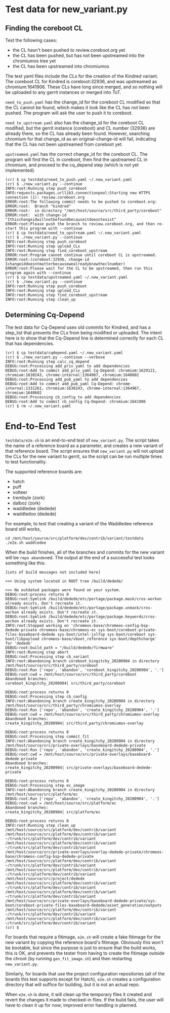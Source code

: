Test data for new\_variant.py
============================

Finding the coreboot CL
-----------------------
Test the following cases:
* the CL hasn't been pushed to review.coreboot.org yet
* the CL has been pushed, but has not been upstreamed into the chromiumos tree yet
* the CL has been upstreamed into chromiumos

The test yaml files include the CLs for the creation of the Kindred variant.
The coreboot CL for Kindred is coreboot:32936, and was upstreamed as
chromium:1641906. These CLs have long since merged, and so nothing will be
uploaded to any gerrit instances or merged into ToT.

`need_to_push.yaml` has the change\_id for the coreboot CL modified so that
the CL cannot be found, which makes it look like the CL has not been pushed.
The program will ask the user to push it to coreboot.

`need_to_upstream.yaml` also has the change\_id for the coreboot CL modified,
but the gerrit instance (coreboot) and CL number (32936) are already there,
so the CL has already been found. However, searching chromium for that
change\_id as an original-change-id will fail, indicating that the CL has
not been upstreamed from coreboot yet.

`upstreamed.yaml` has the correct change\_id for the coreboot CL. The program
will find the CL in coreboot, then find the upstreamed CL in chromium, and
proceed to the cq\_depend step (which is not yet implemented).

```
(cr) $ cp testdata/need_to_push.yaml ~/.new_variant.yaml
(cr) $ ./new_variant.py --continue
INFO:root:Running step push_coreboot
INFO:requests.packages.urllib3.connectionpool:Starting new HTTPS connection (1): review.coreboot.org
ERROR:root:The following commit needs to be pushed to coreboot.org:
ERROR:root:  Branch "kindred"
ERROR:root:  in directory "/mnt/host/source/src/third_party/coreboot"
ERROR:root:  with change-id "Ithischangeidwillnotbefoundbecauseitdoesntexist"
ERROR:root:Please push the branch to review.coreboot.org, and then re-start this program with --continue
(cr) $ cp testdata/need_to_upstream.yaml ~/.new_variant.yaml
(cr) $ ./new_variant.py --continue
INFO:root:Running step push_coreboot
INFO:root:Running step upload_CLs
INFO:root:Running step find_coreboot_upstream
ERROR:root:Program cannot continue until coreboot CL is upstreamed.
ERROR:root:(coreboot:32936, change-id Ichangeiddoesntmatterbecausewealreadyknowtheclnumber)
ERROR:root:Please wait for the CL to be upstreamed, then run this program again with --continue
(cr) $ cp testdata/upstreamed.yaml ~/.new_variant.yaml
(cr) $ ./new_variant.py --continue
INFO:root:Running step push_coreboot
INFO:root:Running step upload_CLs
INFO:root:Running step find_coreboot_upstream
INFO:root:Running step clean_up
```

Determining Cq-Depend
---------------------
The test data for Cq-Depend uses old commits for Kindred, and has a step\_list
that prevents the CLs from being modified or uploaded. The intent here is to
show that the Cq-Depend line is determined correctly for each CL that has
dependencies.

```
(cr) $ cp testdata/cqdepend.yaml ~/.new_variant.yaml
(cr) $ ./new_variant.py --continue --verbose
INFO:root:Running step calc_cq_depend
DEBUG:root:Processing add_priv_yaml to add dependencies
DEBUG:root:Add to commit add_priv_yaml Cq-Depend: chromium:1629121, chromium:1638243, chrome-internal:1364967, chromium:1648602
DEBUG:root:Processing add_pub_yaml to add dependencies
DEBUG:root:Add to commit add_pub_yaml Cq-Depend: chrome-internal:1331261, chromium:1638243, chrome-internal:1364967, chromium:1648602
DEBUG:root:Processing cb_config to add dependencies
DEBUG:root:Add to commit cb_config Cq-Depend: chromium:1641906
(cr) $ rm ~/.new_variant.yaml
```

End-to-End Test
===============
`testdata/e2e.sh` is an end-to-end test of `new_variant.py`. The script takes
the name of a reference board as a parameter, and creates a new variant of
that reference board. The script ensures that `new_variant.py` will not
upload the CLs for the new variant to gerrit, so the script can be run
multiple times to test functionality.

The supported reference boards are:
* hatch
* puff
* volteer
* trembyle (zork)
* dalboz (zork)
* waddledee (dedede)
* waddledoo (dedede)

For example, to test that creating a variant of the Waddledee reference board
still works,

```
cd /mnt/host/source/src/platform/dev/contrib/variant/testdata
./e2e.sh waddledee
```

When the build finishes, all of the branches and commits for the new variant
will be `repo abandon`ed. The output at the end of a successful test looks
something like this:

```
[Lots of build messages not included here]

>>> Using system located in ROOT tree /build/dedede/

>>> No outdated packages were found on your system.
DEBUG:root:process returns 0
DEBUG:root:Symlink /build/dedede/etc/portage/package.mask/cros-workon already exists. Don't recreate it.
DEBUG:root:Symlink /build/dedede/etc/portage/package.unmask/cros-workon already exists. Don't recreate it.
DEBUG:root:Symlink /build/dedede/etc/portage/package.keywords/cros-workon already exists. Don't recreate it.
INFO:root:Stopped working on 'chromeos-base/chromeos-config-bsp-dedede-private chromeos-base/chromeos-ec sys-boot/coreboot-private-files-baseboard-dedede sys-boot/intel-jslfsp sys-boot/coreboot sys-boot/libpayload chromeos-base/vboot_reference sys-boot/depthcharge' for 'dedede'
DEBUG:root:build_path = "/build/dedede/firmware"
INFO:root:Running step abort
DEBUG:root:Processing step cb_variant
INFO:root:Abandoning branch coreboot_kingitchy_20200904 in directory /mnt/host/source/src/third_party/coreboot
DEBUG:root:Run ['repo', 'abandon', 'coreboot_kingitchy_20200904', '.']
DEBUG:root:cwd = /mnt/host/source/src/third_party/coreboot
Abandoned branches:
coreboot_kingitchy_20200904| src/third_party/coreboot

DEBUG:root:process returns 0
DEBUG:root:Processing step cb_config
INFO:root:Abandoning branch create_kingitchy_20200904 in directory /mnt/host/source/src/third_party/chromiumos-overlay
DEBUG:root:Run ['repo', 'abandon', 'create_kingitchy_20200904', '.']
DEBUG:root:cwd = /mnt/host/source/src/third_party/chromiumos-overlay
Abandoned branches:
create_kingitchy_20200904| src/third_party/chromiumos-overlay

DEBUG:root:process returns 0
DEBUG:root:Processing step commit_fit
INFO:root:Abandoning branch create_kingitchy_20200904 in directory /mnt/host/source/src/private-overlays/baseboard-dedede-private
DEBUG:root:Run ['repo', 'abandon', 'create_kingitchy_20200904', '.']
DEBUG:root:cwd = /mnt/host/source/src/private-overlays/baseboard-dedede-private
Abandoned branches:
create_kingitchy_20200904| src/private-overlays/baseboard-dedede-private

DEBUG:root:process returns 0
DEBUG:root:Processing step ec_image
INFO:root:Abandoning branch create_kingitchy_20200904 in directory /mnt/host/source/src/platform/ec
DEBUG:root:Run ['repo', 'abandon', 'create_kingitchy_20200904', '.']
DEBUG:root:cwd = /mnt/host/source/src/platform/ec
Abandoned branches:
create_kingitchy_20200904| src/platform/ec

DEBUG:root:process returns 0
INFO:root:Running step clean_up
/mnt/host/source/src/platform/dev/contrib/variant /mnt/host/source/src/platform/dev/contrib/variant ~/trunk/src/platform/dev/contrib/variant
/mnt/host/source/src/platform/dev/contrib/variant ~/trunk/src/platform/dev/contrib/variant
/mnt/host/source/src/private-overlays/overlay-dedede-private/chromeos-base/chromeos-config-bsp-dedede-private /mnt/host/source/src/platform/dev/contrib/variant ~/trunk/src/platform/dev/contrib/variant
/mnt/host/source/src/platform/dev/contrib/variant ~/trunk/src/platform/dev/contrib/variant
/mnt/host/source/src/project/dedede /mnt/host/source/src/platform/dev/contrib/variant ~/trunk/src/platform/dev/contrib/variant
/mnt/host/source/src/platform/dev/contrib/variant ~/trunk/src/platform/dev/contrib/variant
/mnt/host/source/src/private-overlays/baseboard-dedede-private/sys-boot/coreboot-private-files-baseboard-dedede/asset_generation/outputs /mnt/host/source/src/platform/dev/contrib/variant ~/trunk/src/platform/dev/contrib/variant
/mnt/host/source/src/platform/dev/contrib/variant ~/trunk/src/platform/dev/contrib/variant
(cr) $
```

For boards that require a fitimage, `e2e.sh` will create a fake fitimage for
the new variant by copying the reference board's fitimage. Obviously this
won't be bootable, but since the purpose is just to ensure that the build
works, this is OK, and prevents the tester from having to create the fitimage
outside the chroot (by running `gen_fit_image.sh`) and then restarting
`new_variant.py`.

Similarly, for boards that use the project configuration repositories (all
of the boards this test supports except for Hatch), `e2e.sh` creates a
configuration directory that will suffice for building, but it is not an
actual repo.

When `e2e.sh` is done, it will clean up the temporary files it created and
revert the changes it made to checked-in files. If the build fails, the user
will have to clean it up for now; improved error handling is planned.
